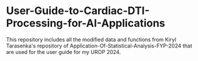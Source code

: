 # User-Guide-to-Cardiac-DTI-Processing-for-AI-Applications
This repository includes all the modified data and functions from Kiryl Tarasenka's repository of Application-Of-Statistical-Analysis-FYP-2024 that are used for the user guide for my UROP 2024.
